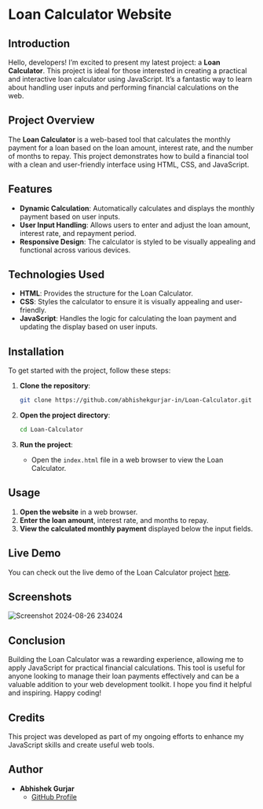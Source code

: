 # Loan Calculator Website
## Introduction

Hello, developers! I’m excited to present my latest project: a **Loan Calculator**. This project is ideal for those interested in creating a practical and interactive loan calculator using JavaScript. It’s a fantastic way to learn about handling user inputs and performing financial calculations on the web.

## Project Overview

The **Loan Calculator** is a web-based tool that calculates the monthly payment for a loan based on the loan amount, interest rate, and the number of months to repay. This project demonstrates how to build a financial tool with a clean and user-friendly interface using HTML, CSS, and JavaScript.

## Features

- **Dynamic Calculation**: Automatically calculates and displays the monthly payment based on user inputs.
- **User Input Handling**: Allows users to enter and adjust the loan amount, interest rate, and repayment period.
- **Responsive Design**: The calculator is styled to be visually appealing and functional across various devices.

## Technologies Used

- **HTML**: Provides the structure for the Loan Calculator.
- **CSS**: Styles the calculator to ensure it is visually appealing and user-friendly.
- **JavaScript**: Handles the logic for calculating the loan payment and updating the display based on user inputs.


## Installation

To get started with the project, follow these steps:

1. **Clone the repository**:
    ```bash
    git clone https://github.com/abhishekgurjar-in/Loan-Calculator.git
    ```

2. **Open the project directory**:
    ```bash
    cd Loan-Calculator
    ```

3. **Run the project**:
    - Open the `index.html` file in a web browser to view the Loan Calculator.

## Usage

1. **Open the website** in a web browser.
2. **Enter the loan amount**, interest rate, and months to repay.
3. **View the calculated monthly payment** displayed below the input fields.



## Live Demo

You can check out the live demo of the Loan Calculator project [here](https://abhishekgurjar-in.github.io/Loan-Calculator/).
## Screenshots
![Screenshot 2024-08-26 234024](https://github.com/user-attachments/assets/970577b0-ebd6-4282-a137-65a3909ed6e7)

## Conclusion

Building the Loan Calculator was a rewarding experience, allowing me to apply JavaScript for practical financial calculations. This tool is useful for anyone looking to manage their loan payments effectively and can be a valuable addition to your web development toolkit. I hope you find it helpful and inspiring. Happy coding!

## Credits

This project was developed as part of my ongoing efforts to enhance my JavaScript skills and create useful web tools.

## Author

- **Abhishek Gurjar**
  - [GitHub Profile](https://github.com/abhishekgurjar-in)

